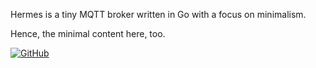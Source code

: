 Hermes is a tiny MQTT broker written in Go with a focus on minimalism. 

Hence, the minimal content here, too.

[![GitHub](https://img.shields.io/github/license/c16a/hermes)](https://github.com/c16a/hermes/blob/master/LICENSE)

